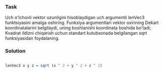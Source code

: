 ### Task

Uch o'lchovli vektor uzunligini hisoblaydigan uch argumentli lenVec3 funktsiyasini amalga oshiring. Funksiya argumentlari vektor oxirining Dekart koordinatalarini belgilaydi, uning boshlanishi koordinata boshida bo'ladi; Kvadrat ildizni chiqarish uchun standart kutubxonada belgilangan sqrt funksiyasidan foydalaning.

### Solution

```haskell

lenVec3 x y z = sqrt (x ^ 2 + y ^ 2 + z ^ 2)
```
